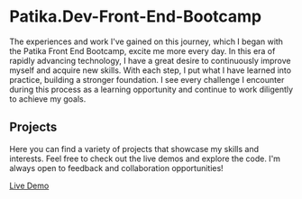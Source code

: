 # Patika.Dev-Front-End-Bootcamp
The experiences and work I've gained on this journey, which I began with the Patika Front End Bootcamp, excite me more every day. In this era of rapidly advancing technology, I have a great desire to continuously improve myself and acquire new skills. With each step, I put what I have learned into practice, building a stronger foundation. I see every challenge I encounter during this process as a learning opportunity and continue to work diligently to achieve my goals.

## Projects
Here you can find a variety of projects that showcase my skills and interests. Feel free to check out the live demos and explore the code. I'm always open to feedback and collaboration opportunities!

[Live Demo](https://shnumtylmz.github.io/Week-6/sports-center-react/index.html)